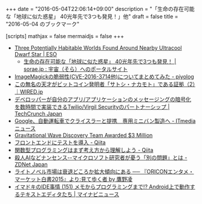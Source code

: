 +++
date = "2016-05-04T22:06:14+09:00"
description = "「生命の存在可能な「地球に似た惑星」 40光年先で3つも発見！」他"
draft = false
title = "2016-05-04 のブックマーク"

[scripts]
  mathjax = false
  mermaidjs = false
+++

- [Three Potentially Habitable Worlds Found Around Nearby Ultracool Dwarf Star | ESO](http://www.eso.org/public/news/eso1615/)
    - [生命の存在可能な「地球に似た惑星」 40光年先で3つも発見！ | sorae.jp : 宇宙（そら）へのポータルサイト](http://sorae.jp/030201/2016_05_03_earth.html)
- [ImageMagickの脆弱性(CVE-2016-3714他)についてまとめてみた - piyolog](http://d.hatena.ne.jp/Kango/20160504/1462352882)
- [この無名の天才がビットコイン発明者「サトシ・ナカモト」である証拠（2）｜WIRED.jp](http://wired.jp/2016/05/04/bitcoins-creator-satoshi-nakamoto-is-2/)
- [デベロッパーが自分のアプリ/アプリケーションのメッセージングの暗号化を数時間で実装できるTwilio/Virgil Securityのパートナーシップ | TechCrunch Japan](http://jp.techcrunch.com/2016/05/04/20160503adding-end-to-end-encrypted-messaging-to-your-app-just-got-a-lot-easier/)
- [Google、自動運転車でクライスラーと提携　専用ミニバン製造へ - ITmedia ニュース](http://www.itmedia.co.jp/news/articles/1605/04/news022.html)
- [Gravitational Wave Discovery Team Awarded $3 Million](http://www.space.com/32782-gravitational-wave-discovery-breakthrough-prize.html)
- [フロントエンドにテストを導入 - Qiita](http://qiita.com/howdy39/items/cdd5b252096f5a2fa438)
- [関数型プログラミングはまず考え方から理解しよう - Qiita](http://qiita.com/stkdev/items/5c021d4e5d54d56b927c)
- [殺人AIなどナンセンス--マイクロソフト研究者が憂う「別の問題」とは - ZDNet Japan](http://japan.zdnet.com/article/35081410/)
- [ライトノベル市場は衰退どころか拡大傾向にある ── 『ORICONエンタメ・マーケット白書2015』より:見て歩く者 by 鷹野凌](http://www.wildhawkfield.com/2016/05/real-light-novel-market.html)
- [イマドキのIDE事情 (151) メモからプログラミングまで!? Android上で動作するテキストエディタたち | マイナビニュース](http://news.mynavi.jp/column/ide/151/)
